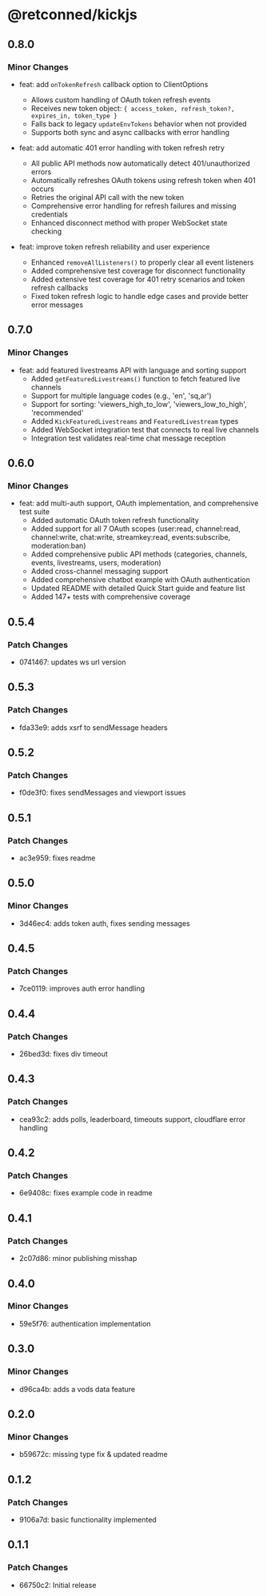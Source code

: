 # @retconned/kickjs

## 0.8.0

### Minor Changes

- feat: add `onTokenRefresh` callback option to ClientOptions
  - Allows custom handling of OAuth token refresh events
  - Receives new token object: `{ access_token, refresh_token?, expires_in, token_type }`
  - Falls back to legacy `updateEnvTokens` behavior when not provided
  - Supports both sync and async callbacks with error handling

- feat: add automatic 401 error handling with token refresh retry
  - All public API methods now automatically detect 401/unauthorized errors
  - Automatically refreshes OAuth tokens using refresh token when 401 occurs
  - Retries the original API call with the new token
  - Comprehensive error handling for refresh failures and missing credentials
  - Enhanced disconnect method with proper WebSocket state checking

- feat: improve token refresh reliability and user experience
  - Enhanced `removeAllListeners()` to properly clear all event listeners
  - Added comprehensive test coverage for disconnect functionality
  - Added extensive test coverage for 401 retry scenarios and token refresh callbacks
  - Fixed token refresh logic to handle edge cases and provide better error messages

## 0.7.0

### Minor Changes

- feat: add featured livestreams API with language and sorting support
  - Added `getFeaturedLivestreams()` function to fetch featured live channels
  - Support for multiple language codes (e.g., 'en', 'sq,ar')
  - Support for sorting: 'viewers_high_to_low', 'viewers_low_to_high', 'recommended'
  - Added `KickFeaturedLivestreams` and `FeaturedLivestream` types
  - Added WebSocket integration test that connects to real live channels
  - Integration test validates real-time chat message reception

## 0.6.0

### Minor Changes

- feat: add multi-auth support, OAuth implementation, and comprehensive test suite
  - Added automatic OAuth token refresh functionality
  - Added support for all 7 OAuth scopes (user:read, channel:read, channel:write, chat:write, streamkey:read, events:subscribe, moderation:ban)
  - Added comprehensive public API methods (categories, channels, events, livestreams, users, moderation)
  - Added cross-channel messaging support
  - Added comprehensive chatbot example with OAuth authentication
  - Updated README with detailed Quick Start guide and feature list
  - Added 147+ tests with comprehensive coverage

## 0.5.4

### Patch Changes

- 0741467: updates ws url version

## 0.5.3

### Patch Changes

- fda33e9: adds xsrf to sendMessage headers

## 0.5.2

### Patch Changes

- f0de3f0: fixes sendMessages and viewport issues

## 0.5.1

### Patch Changes

- ac3e959: fixes readme

## 0.5.0

### Minor Changes

- 3d46ec4: adds token auth, fixes sending messages

## 0.4.5

### Patch Changes

- 7ce0119: improves auth error handling

## 0.4.4

### Patch Changes

- 26bed3d: fixes div timeout

## 0.4.3

### Patch Changes

- cea93c2: adds polls, leaderboard, timeouts support, cloudflare error handling

## 0.4.2

### Patch Changes

- 6e9408c: fixes example code in readme

## 0.4.1

### Patch Changes

- 2c07d86: minor publishing misshap

## 0.4.0

### Minor Changes

- 59e5f76: authentication implementation

## 0.3.0

### Minor Changes

- d96ca4b: adds a vods data feature

## 0.2.0

### Minor Changes

- b59672c: missing type fix & updated readme

## 0.1.2

### Patch Changes

- 9106a7d: basic functionality implemented

## 0.1.1

### Patch Changes

- 66750c2: Initial release
